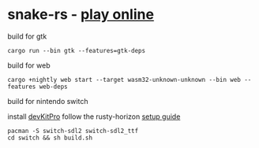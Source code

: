 # snake-rs - [play online](http://snake.kirjava.xyz)

build for gtk

```shell
cargo run --bin gtk --features=gtk-deps
```

build for web

```shell
cargo +nightly web start --target wasm32-unknown-unknown --bin web --features web-deps
```

build for nintendo switch

install [devKitPro](https://devkitpro.org/wiki/Getting_Started#Setup)
follow the rusty-horizon [setup guide](https://github.com/rusty-horizon/setup-guide)

```
pacman -S switch-sdl2 switch-sdl2_ttf
cd switch && sh build.sh
```
